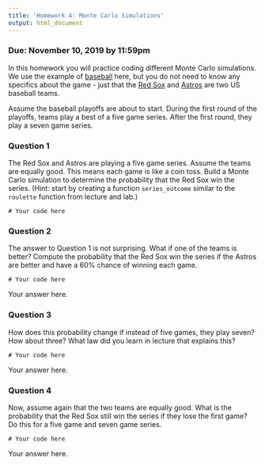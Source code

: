 ```yaml
---
title: 'Homework 4: Monte Carlo Simulations'
output: html_document
---
```

### Due: November 10, 2019 by 11:59pm

In this homework you will practice coding different Monte Carlo simulations. We use the example of [baseball](https://en.wikipedia.org/wiki/Baseball) here, but you do not need to know any specifics about the game - just that the [Red Sox](https://www.mlb.com/redsox) and [Astros](https://www.mlb.com/astros) are two US baseball teams. 

Assume the baseball playoffs are about to start. During the first round of the playoffs, teams play a best of a five game series. After the first round, they play a seven game series.

### Question 1

The Red Sox and Astros are playing a five game series. Assume the teams are equally good. This means each game is like a coin toss. Build a Monte Carlo simulation to determine the probability that the Red Sox win the series. (Hint: start by creating a function `series_outcome` similar to the `roulette` function from lecture and lab.)

```{r}
# Your code here
```

### Question 2

The answer to Question 1 is not surprising. What if one of the teams is better? Compute the probability that the Red Sox win the series if the Astros are better and have a 60% chance of winning each game.

```{r}
# Your code here
```

Your answer here.

### Question 3

How does this probability change if instead of five games, they play seven? How about three? What law did you learn in lecture that explains this?

```{r}
# Your code here
```

Your answer here.

### Question 4

Now, assume again that the two teams are equally good. What is the probability that the Red Sox still win the series if they lose the first game? Do this for a five game and seven game series.

```{r}
# Your code here
```

Your answer here.
